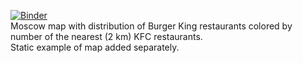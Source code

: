 [![Binder](https://mybinder.org/badge_logo.svg)](https://mybinder.org/v2/gh/Ivan-Popov-94/task_1__kfc_bk_restaurants_distribution.git/master?filepath=Burger_King_map.ipynb)  
Moscow map with distribution of Burger King restaurants colored by number of the nearest (2 km) KFC restaurants.  
Static example of map added separately.

